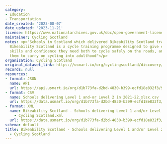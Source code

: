 ```yaml
---
category:
- Education
- Transportation
date_created: '2023-08-07'
date_updated: '2023-11-21'
license: https://www.nationalarchives.gov.uk/doc/open-government-licence/version/3/
maintainer: Cycling Scotland
notes: <p>"Schools in Scotland which delivered Bikeability Scotland training in 2021/22.
  Bikeability Scotland is a cycle training programme designed to give children the
  skills and confidence they need both to cycle safely on the roads, and to encourage
  them to carry on cycling into adulthood"</p>
organization: Cycling Scotland
original_dataset_link: https://usmart.io/org/cyclingscotland/discovery/discovery-view-detail/97dce079-9615-47e6-b476-8ca96cd85424
records: null
resources:
- format: JSON
  name: API
  url: https://api.usmart.io/org/d1b773fa-d2bd-4830-b399-ecfd18e832f3/9c481129-40fe-4df6-8d1e-cab7eded94a0/2/urql
- format: CSV
  name: Schools delivering Level 1 and-or Level 2 in 2021-22.xlsx.csv
  url: https://data.usmart.io/org/d1b773fa-d2bd-4830-b399-ecfd18e832f3/resource?resourceGUID=6c4589fc-e8e0-4d6d-97c6-d1c880588f98
- format: XML
  name: Bikeability Scotland - Schools delivering Level 1 and/or Level 2 - 2021/22
    - Cycling Scotland.xml
  url: https://data.usmart.io/org/d1b773fa-d2bd-4830-b399-ecfd18e832f3/resource?resourceGUID=2a53228e-3db4-452e-b74e-9bbc43fb37c2
schema: default
title: Bikeability Scotland - Schools delivering Level 1 and/or Level 2 - 2021/22
  - Cycling Scotland
---
```

